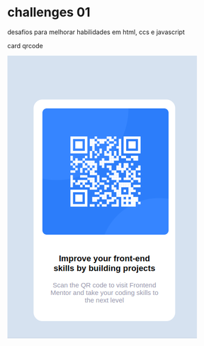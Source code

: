 # challenges 01
 desafios para melhorar habilidades em html, ccs e javascript<br>

 card qrcode

<img src = "qr-code-component-main/images/qrcde.png">